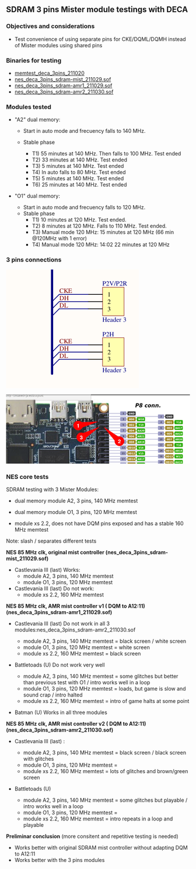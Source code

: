 ## SDRAM 3 pins Mister module testings with DECA

### Objectives and considerations

* Test convenience of using separate pins for CKE/DQML/DQMH instead of Mister modules using shared pins

### Binaries for testing

* [memtest_deca_3pins_211020](https://github.com/DECAfpga/DECA_binaries/blob/main/Others/Memtest/old/memtest_deca_3pins_211020.sof)
* [nes_deca_3pins_sdram-mist_211029.sof](https://github.com/DECAfpga/DECA_binaries/blob/main/Consoles/NES_demistify/nes_deca_3pins_sdram-mist_211029.sof)
* [nes_deca_3pins_sdram-amr1_211029.sof](https://github.com/DECAfpga/DECA_binaries/blob/main/Consoles/NES_demistify/nes_deca_3pins_sdram-amr1_211029.sof)
* [nes_deca_3pins_sdram-amr2_211030.sof](https://github.com/DECAfpga/DECA_binaries/blob/main/Consoles/NES_demistify/nes_deca_3pins_sdram-amr2_211030.sof)



### Modules tested

* "A2" dual memory:  

  * Start in auto mode and frecuency falls to 140 MHz.

  * Stable phase

    * T1) 55 minutes at 140 MHz.  Then falls to 100 MHz.  Test ended
    * T2) 33 minutes at 140 MHz.  Test ended
    * T3) 5 minutes at 140 MHz.  Test ended
    * T4) In auto falls to 80 MHz.  Test ended
    * T5) 5 minutes at 140 MHz.  Test ended
    * T6) 25 minutes at 140 MHz.  Test ended

    

* "O1" dual memory:  
  * Start in auto mode and frecuency falls to 120 MHz.
  * Stable phase
    * T1) 10 minutes at 120 MHz. Test ended.
    * T2) 8 minutes at 120 MHz. Falls to 110 MHz. Test ended.
    * T3) Manual mode 120 MHz:   15  minutes at 120 MHz (66 min @120MHz with 1 error)
    * T4) Manual mode 120 MHz:   14:02       22   minutes at 120 MHz 



### 3 pins connections 

![3pins-header](img2/3pins-header.png)

![pin-locations](img2/pin-locations.png)



### NES core tests

SDRAM testing with 3 Mister Modules:

* dual memory module A2,  3 pins, 140 MHz memtest
* dual memory module O1, 3 pins,  120 MHz memtest

* module xs 2.2, does not have DQM pins exposed and has a stable 160 MHz memtest

Note: slash / separates different tests



**NES 85 MHz clk, original mist controller  (nes_deca_3pins_sdram-mist_211029.sof)**

* Castlevania III (last) Works:
	* module A2,  3 pins, 140 MHz memtest
	* module O1, 3 pins,  120 MHz memtest
* Castlevania III (last)  Do not work:
	* module xs 2.2, 160 MHz memtest



**NES 85 MHz clk, AMR mist controller  v1 ( DQM to A12:11)  (nes_deca_3pins_sdram-amr1_211029.sof)**

* Castlevania III (last)  Do not work in all 3 modules:nes_deca_3pins_sdram-amr2_211030.sof
	* module A2,  3 pins, 140 MHz memtest = black screen /  white screen
	* module O1, 3 pins,  120 MHz memtest = white screen
	* module xs 2.2, 160 MHz memtest = black screen

* Battletoads (U) Do not work very well
	* module A2,  3 pins, 140 MHz memtest = some glitches but better than previous test with O1 / intro works well in a loop
	* module O1, 3 pins,  120 MHz memtest = loads, but game is slow and sound crap / intro halted
	* module xs 2.2, 160 MHz memtest = intro of game halts at some point

* Batman (U) Works  in all three modules



**NES 85 MHz clk, AMR mist controller  v2 ( DQM to A12:11)  (nes_deca_3pins_sdram-amr2_211030.sof)**

* Castlevania III (last)  :
  * module A2,  3 pins, 140 MHz memtest = black screen / black screen with glitches
  * module O1, 3 pins,  120 MHz memtest = 
  * module xs 2.2, 160 MHz memtest = lots of glitches and brown/green screen

* Battletoads (U) 
  * module A2,  3 pins, 140 MHz memtest = some glitches but playable / intro works well in a loop
  * module O1, 3 pins,  120 MHz memtest =  
  * module xs 2.2, 160 MHz memtest = intro repeats in a loop and playable



**Preliminar conclusion** (more consitent and repetitive testing is needed)

* Works better with original SDRAM mist controller without adapting DQM to A12:11
* Works better with the 3 pins modules

